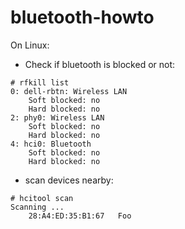 # bluetooth-howto

On Linux:

* Check if bluetooth is blocked or not:

```
# rfkill list
0: dell-rbtn: Wireless LAN
	Soft blocked: no
	Hard blocked: no
2: phy0: Wireless LAN
	Soft blocked: no
	Hard blocked: no
4: hci0: Bluetooth
	Soft blocked: no
	Hard blocked: no
```


* scan devices nearby:

```
# hcitool scan
Scanning ...
	28:A4:ED:35:B1:67	Foo
```

